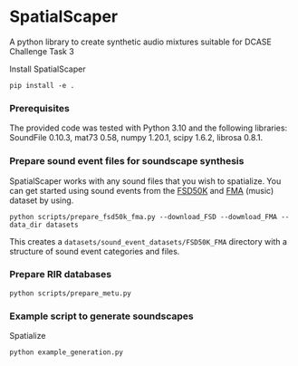 # SpatialScaper

A python library to create synthetic audio mixtures suitable for DCASE Challenge Task 3

Install SpatialScaper
```
pip install -e .
```

### Prerequisites

The provided code was tested with Python 3.10 and the following libraries:
SoundFile 0.10.3, mat73 0.58, numpy 1.20.1, scipy 1.6.2, librosa 0.8.1. 

### Prepare sound event files for soundscape synthesis

SpatialScaper works with any sound files that you wish to spatialize. You can get started using sound events from the [FSD50K](https://zenodo.org/record/4060432#.ZE7ely2B0Ts) and [FMA](https://github.com/mdeff/fma) (music) dataset by using.

```
python scripts/prepare_fsd50k_fma.py --download_FSD --dowmload_FMA --data_dir datasets
```

This creates a `datasets/sound_event_datasets/FSD50K_FMA` directory with a structure of sound event categories and files. 

### Prepare RIR databases

```
python scripts/prepare_metu.py
```

### Example script to generate soundscapes
Spatialize
```
python example_generation.py
```
